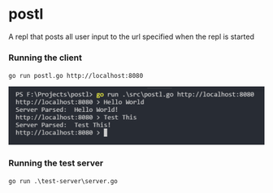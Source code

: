 # postl
A repl that posts all user input to the url specified when the repl is started


### Running the client 
`go run postl.go http://localhost:8080`

![Client Screenshot](./docs/images/client.png)

### Running the test server
`go run .\test-server\server.go`
